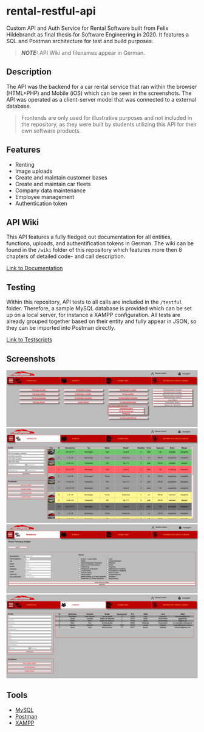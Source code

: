 # rental-restful-api

Custom API and Auth Service for Rental Software built from Felix Hildebrandt as final thesis for Software Engineering in 2020.
It features a SQL and Postman architecture for test and build purposes.

> **_NOTE:_** API Wiki and filenames appear in German.

## Description

The API was the backend for a car rental service that ran within the browser (HTML+PHP) and Mobile (iOS) which can be seen in the screenshots. The API was operated as a client-server model that was connected to a external database.

> Frontends are only used for illustrative purposes and not included in the repository, as they were built by students utilizing this API for their own software products.

## Features

- Renting
- Image uploads
- Create and maintain customer bases
- Create and maintain car fleets
- Company data maintenance
- Employee management
- Authentication token

## API Wiki

This API features a fully fledged out documentation for all entities, functions, uploads, and authentification tokens in German. The wiki can be found in the `/wiki` folder of this repository which features more then 8 chapters of detailed code- and call description.

[Link to Documentation](/wiki/)

## Testing

Within this repository, API tests to all calls are included in the `/testful` folder. Therefore, a sample MySQL database is provided which can be set up on a local server, for instance a XAMPP configuration. All tests are already grouped together based on their entity and fully appear in JSON, so they can be imported into Postman directly.

[Link to Testscripts](/testful/)

## Screenshots

![Screenshot 1](./img/screenshot_01.png)
![Screenshot 2](./img/screenshot_02.png)
![Screenshot 3](./img/screenshot_03.png)
![Screenshot 4](./img/screenshot_04.png)

## Tools

- [MySQL](https://www.mysql.com/)
- [Postman](https://www.postman.com/)
- [XAMPP](https://www.apachefriends.org/de/index.html)
